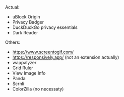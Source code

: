 Actual:
- uBlock Origin
- Privacy Badger
- DuckDuckGo privacy essentials
- Dark Reader




Others:

- https://www.screentogif.com/
- https://responsively.app/ (not an extension actually)
- wappalyzer
- Grid Ruler
- View Image Info
- Panda
- Scrnli
- ColorZilla (no necessaty)
